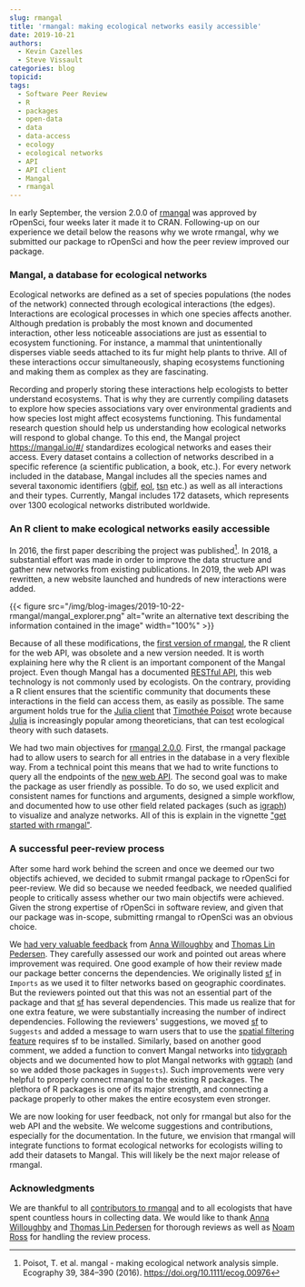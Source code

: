 ```yaml
---
slug: rmangal
title: 'rmangal: making ecological networks easily accessible'
date: 2019-10-21
authors:
  - Kevin Cazelles
  - Steve Vissault
categories: blog
topicid: 
tags:
  - Software Peer Review
  - R
  - packages
  - open-data
  - data
  - data-access
  - ecology
  - ecological networks
  - API
  - API client
  - Mangal
  - rmangal
---
```



In early September, the version 2.0.0 of [rmangal][rmangal] was approved by
rOpenSci, four weeks later it made it to CRAN. Following-up on our experience we
detail below the reasons why we wrote rmangal, why we submitted our package to
rOpenSci and how the peer review improved our package.



### Mangal, a database for ecological networks

Ecological networks are defined as a set of species populations (the nodes of
the network) connected through ecological interactions (the edges). Interactions
are ecological processes in which one species affects another. Although
predation is probably the most known and documented interaction, other less
noticeable associations are just as essential to ecosystem functioning. For
instance, a mammal that unintentionally disperses viable seeds attached to its
fur might help plants to thrive. All of these interactions occur simultaneously,
shaping ecosystems functioning and making them as complex as they are
fascinating.

Recording and properly storing these interactions help ecologists to better
understand ecosystems. That is why they are currently compiling datasets to
explore how species associations vary over environmental gradients and how
species lost might affect ecosystems functioning. This fundamental research
question should help us understanding how ecological networks will respond to
global change. To this end, the Mangal project <https://mangal.io/#/>
standardizes ecological networks and eases their access. Every dataset contains
a collection of networks described in a specific reference (a scientific
publication, a book, etc.). For every network included in the database, Mangal
includes all the species names and several taxonomic identifiers
([gbif](https://www.gbif.org/), [eol](https://eol.org/),
[tsn](https://www.itis.gov/) etc.) as well as all interactions and their types.
Currently, Mangal includes 172 datasets, which represents over 1300 ecological
networks distributed worldwide.



### An R client to make ecological networks easily accessible

In 2016, the first paper describing the project was published[^original_ref]. In
2018, a substantial effort was made in order to improve the data structure and
gather new networks from existing publications. In 2019, the web API was
rewritten, a new website launched and hundreds of new interactions were added.

{{< figure src="/img/blog-images/2019-10-22-rmangal/mangal_explorer.png"
 alt="write an alternative text describing the information contained in the image" width="100%" >}}

Because of all these modifications, the [first version of
rmangal](https://github.com/mangal-wg/rmangal-v1), the R client for the web API,
was obsolete and a new version needed. It is worth explaining here why the R
client is an important component of the Mangal project. Even though Mangal has a
documented [RESTful API](https://mangal.io/doc/api/), this web technology is not
commonly used by ecologists. On the contrary, providing a R client ensures that
the scientific community that documents these interactions in the field can
access them, as easily as possible. The same argument holds true for the [Julia
client](https://mangal.io/doc/jl/) that [Timothée Poisot](https://poisotlab.io/)
wrote because [Julia](https://julialang.org/) is increasingly popular among
theoreticians, that can test ecological theory with such datasets.

We had two main objectives for [rmangal 2.0.0][rmangal]. First, the rmangal
package had to allow users to search for all entries in the database in a very
flexible way. From a technical point this means that we had to write functions
to query all the endpoints of the [new web API][API]. The second goal was to
make the package as user friendly as possible. To do so, we used explicit and
consistent names for functions and arguments, designed a simple workflow, and
documented how to use other field related packages (such as [igraph][igraph]) to
visualize and analyze networks. All of this is explain in the vignette ["get
started with rmangal"](ttps://ropensci.github.io/rmangal/articles/rmangal.html).



### A successful peer-review process

<!-- version to prerelease -->
After some hard work behind the screen and once we deemed our two objectifs
achieved, we decided to submit rmangal package to rOpenSci for peer-review. We
did so because we needed feedback, we needed qualified people to critically
assess whether our two main objectifs were achieved. Given the strong expertise
of rOpenSci in software review, and given that our package was in-scope,
submitting rmangal to rOpenSci was an obvious choice.

We [had very valuable
feedback](https://github.com/ropensci/software-review/issues/332) from [Anna
Willoughby][arw36] and [Thomas Lin Pedersen][thomasp85]. They carefully assessed
our work and pointed out areas where improvement was required. One good example
of how their review made our package better concerns the dependencies. We
originally listed [sf][sf] in `Imports` as we used it to filter networks based
on geographic coordinates. But the reviewers pointed out that this was not an
essential part of the package and that [sf][sf] has several dependencies. This  made us realize that for one extra feature, we were substantially
increasing the number of indirect dependencies. Following the reviewers'
suggestions, we moved [sf][sf] to `Suggests` and added a message to warn users
that to use the [spatial filtering
feature](https://ropensci.github.io/rmangal/articles/rmangal.html#geolocalize-mangal-networks-with-sf)
requires sf to be installed. Similarly, based on another good comment, we
added a function to convert Mangal networks into [tidygraph][tidygraph] objects
and we documented how to plot Mangal networks with [ggraph][ggraph] (and so we
added those packages in `Suggests`). Such improvements were very helpful to
properly connect rmangal to the existing R packages. The plethora of R packages
is one of its major strength, and connecting a package properly to other makes
the entire ecosystem even stronger.

<!-- Future -->
We are now looking for user feedback, not only for rmangal but also for the web
API and the website. We welcome suggestions and contributions, especially for
the documentation. In the future, we envision that rmangal will integrate
functions to format ecological networks for ecologists willing to add their
datasets to Mangal. This will likely be the next major release of rmangal.



### Acknowledgments

We are thankful to all [contributors to
rmangal](https://ropensci.github.io/rmangal/authors.html) and to all ecologists
that have spent countless hours in collecting data. We would like to thank [Anna
Willoughby][arw36] and [Thomas Lin Pedersen][thomasp85] for thorough reviews as
well as [Noam Ross](https://github.com/noamross) for handling the review
process.

[^original_ref]: Poisot, T. et al. mangal - making ecological network analysis simple. Ecography 39, 384–390 (2016). https://doi.org/10.1111/ecog.00976


[arw36]: https://github.com/arw36
[thomasp85]: https://github.com/thomasp85
[igraph]: https://igraph.org/r/
[tidygraph]: https://tidygraph.data-imaginist.com/
[ggraph]:https://ggraph.data-imaginist.com/
[rmangal]: https://ropensci.github.io/rmangal/
[API]: https://mangal.io/doc/api/
[sf]: https://cran.r-project.org/web/packages/sf/index.html
